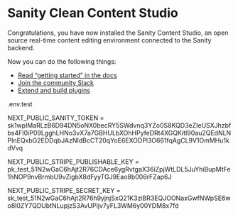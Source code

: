 # Sanity Clean Content Studio

Congratulations, you have now installed the Sanity Content Studio, an open source real-time content editing environment connected to the Sanity backend.

Now you can do the following things:

- [Read “getting started” in the docs](https://www.sanity.io/docs/introduction/getting-started?utm_source=readme)
- [Join the community Slack](https://slack.sanity.io/?utm_source=readme)
- [Extend and build plugins](https://www.sanity.io/docs/content-studio/extending?utm_source=readme)


.env.test

NEXT_PUBLIC_SANITY_TOKEN = sk1wpIMaRLzB6D94DN5oNX0becRY5SWdvnq3YZo0S8KQD3eZIeUSXJhzbfbs4FI0iP09LgghLHNo3vX7a7GBHULbXOhHPyfeDRt4XGQKitI90au2QEdNLNPInEQxbG2EDDqbJAzNIdBcCT20qYoE6EXODPl3O661fqAgCL9V1OmMHu1kdVvq

NEXT_PUBLIC_STRIPE_PUBLISHABLE_KEY = pk_test_51N2wGaC6hAjt2R76CDAce6ygRvtgaX36iZpjWtLDL5JuYhiBupMtFe1hNOP9nvBrmbU9vZigbX8dFyyTGJ9Eao8b006rFZap6J

NEXT_PUBLIC_STRIPE_SECRET_KEY = sk_test_51N2wGaC6hAjt2R76h9yjnjSxQ21K3ziBR3EQJOONaxGwfNWpSE6wo8l0ZY7QDUbtNLupjzS3AvUPIjv7yFL3WM6y00YDM8x7fd